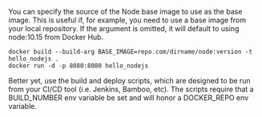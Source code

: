 You can specify the source of the Node base image to use as the base image.
This is useful if, for example, you need to use a base image from your local
repository.  If the argument is omitted, it will default to using node:10.15
from Docker Hub.

````
docker build --build-arg BASE_IMAGE=repo.com/dirname/node:version -t hello_nodejs .
docker run -d -p 8080:8080 hello_nodejs
````

Better yet, use the build and deploy scripts, which are designed to be run
from your CI/CD tool (i.e. Jenkins, Bamboo, etc).  The scripts require that
a BUILD_NUMBER env variable be set and will honor a DOCKER_REPO env variable.
